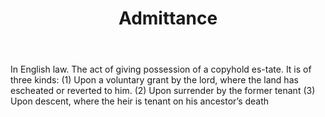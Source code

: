---
title: Admittance
letter: A
permalink: "/definitions/bld-admittance.html"
body: 'In English law. The act of giving possession of a copyhold es-tate. It is of
  three kinds: (1) Upon a voluntary grant by the lord, where the land has escheated
  or reverted to him. (2) Upon surrender by the former tenant (3) Upon descent, where
  the heir is tenant on his ancestor’s death'
published_at: '2018-07-07'
source: Black's Law Dictionary 2nd Ed (1910)
layout: post
---
